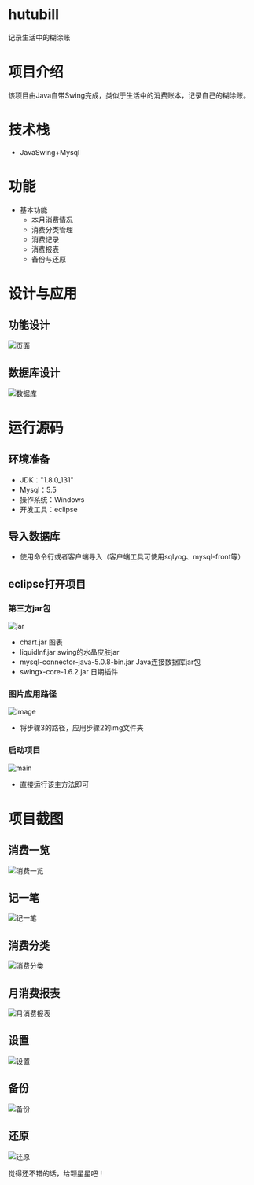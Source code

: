 # hutubill
记录生活中的糊涂账
# 项目介绍
该项目由Java自带Swing完成，类似于生活中的消费账本，记录自己的糊涂账。
# 技术栈
* JavaSwing+Mysql
# 功能
* 基本功能
   * 本月消费情况
   * 消费分类管理
   * 消费记录
   * 消费报表
   * 备份与还原
# 设计与应用
## 功能设计
![页面](https://github.com/dahanshui/Images/blob/master/hutubill/q01.png)
## 数据库设计
![数据库](https://github.com/dahanshui/Images/blob/master/hutubill/s01.png)
# 运行源码
## 环境准备
* JDK："1.8.0_131"
* Mysql：5.5
* 操作系统：Windows
* 开发工具：eclipse
## 导入数据库
* 使用命令行或者客户端导入（客户端工具可使用sqlyog、mysql-front等）
## eclipse打开项目
### 第三方jar包
![jar](https://github.com/dahanshui/Images/blob/master/hutubill/jar.png)
* chart.jar 图表
* liquidlnf.jar swing的水晶皮肤jar
* mysql-connector-java-5.0.8-bin.jar Java连接数据库jar包
* swingx-core-1.6.2.jar 日期插件
### 图片应用路径
![image](https://github.com/dahanshui/Images/blob/master/hutubill/p01.png)
* 将步骤3的路径，应用步骤2的img文件夹
### 启动项目
![main](https://github.com/dahanshui/Images/blob/master/hutubill/m01.png)
* 直接运行该主方法即可
# 项目截图
## 消费一览
![消费一览](https://github.com/dahanshui/Images/blob/master/hutubill/01.png)
## 记一笔
![记一笔](https://github.com/dahanshui/Images/blob/master/hutubill/02.png)
## 消费分类
![消费分类](https://github.com/dahanshui/Images/blob/master/hutubill/03.png)
## 月消费报表
![月消费报表](https://github.com/dahanshui/Images/blob/master/hutubill/04.png)
## 设置
![设置](https://github.com/dahanshui/Images/blob/master/hutubill/05.png)
## 备份
![备份](https://github.com/dahanshui/Images/blob/master/hutubill/06.png)
## 还原
![还原](https://github.com/dahanshui/Images/blob/master/hutubill/07.png)

觉得还不错的话，给颗星星吧！
